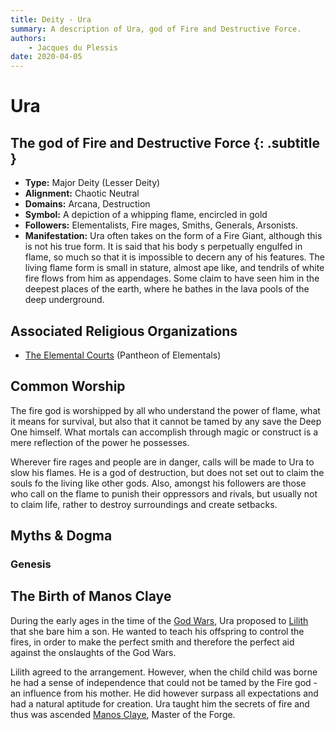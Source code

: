 ```yaml
---
title: Deity - Ura
summary: A description of Ura, god of Fire and Destructive Force.
authors:
    - Jacques du Plessis
date: 2020-04-05
---
```

# Ura
## The god of Fire and Destructive Force {: .subtitle }

* **Type:** Major Deity (Lesser Deity)
* **Alignment:** Chaotic Neutral
* **Domains:** Arcana, Destruction
* **Symbol:** A depiction of a whipping flame, encircled in gold
* **Followers:** Elementalists, Fire mages, Smiths, Generals, Arsonists.
* **Manifestation:** Ura often takes on the form of a Fire Giant, although this is not his true form. It is said that his body s perpetually engulfed in flame, so much so that it is impossible to decern any of his features.  The living flame form is small in stature, almost ape like, and tendrils of white fire flows from him as appendages. Some claim to have seen him in the deepest places of the earth, where he bathes in the lava pools of the deep underground.

## Associated Religious Organizations
* [The Elemental Courts](/religion/organizations/elemental_courts) (Pantheon of Elementals)

## Common Worship
The fire god is worshipped by all who understand the power of flame, what it means for survival, but also that it cannot be tamed by any save the Deep One himself.  What mortals can accomplish through magic or construct is a mere reflection of the power he possesses.

Wherever fire rages and people are in danger, calls will be made to Ura to slow his flames. He is a god of destruction, but does not set out to claim the souls fo the living like other gods.  Also, amongst his followers are those who call on the flame to punish their oppressors and rivals, but usually not to claim life, rather to destroy surroundings and create setbacks.

## Myths & Dogma
### Genesis

## The Birth of Manos Claye
During the early ages in the time of the [God Wars](/history/ages/times_of_turmoil#the-god-ears), Ura proposed to [Lilith](/religion/deities/lilith) that she bare him a son.  He wanted to teach his offspring to control the fires, in order to make the perfect smith and therefore the perfect aid against the onslaughts of the God Wars.

Lilith agreed to the arrangement.  However, when the child child was borne he had a sense of independence that could not be tamed by the Fire god - an influence from his mother.  He did however surpass all expectations and had a natural aptitude for creation. Ura taught him the secrets of fire and thus was ascended [Manos Claye](/religion/deities/manos_claye), Master of the Forge.